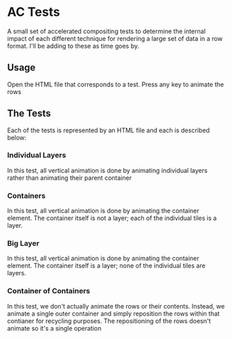 AC Tests
========

A small set of accelerated compositing tests to determine the internal impact of each different
technique for rendering a large set of data in a row format. I'll be adding to these as time
goes by.

Usage
-----

Open the HTML file that corresponds to a test. Press any key to animate the rows

The Tests
---------

Each of the tests is represented by an HTML file and each is described below:

### Individual Layers

In this test, all vertical animation is done by animating individual layers rather than animating
their parent container

### Containers

In this test, all vertical animation is done by animating the container element. The container
itself is not a layer; each of the individual tiles is a layer.

### Big Layer

In this test, all vertical animation is done by animating the container element. The container
itself is a layer; none of the individual tiles are layers.

### Container of Containers

In this test, we don't actually animate the rows or their contents. Instead, we animate a single
outer container and simply reposition the rows within that contianer for recycling purposes. The
repositioning of the rows doesn't animate so it's a single operation
